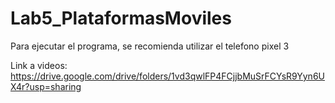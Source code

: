 # Lab5_PlataformasMoviles
Para ejecutar el programa, se recomienda utilizar el telefono pixel 3

Link a videos:
https://drive.google.com/drive/folders/1vd3qwlFP4FCjjbMuSrFCYsR9Yyn6UX4r?usp=sharing